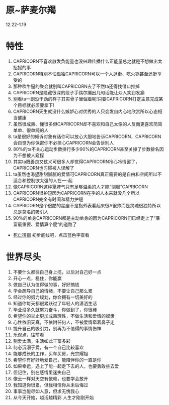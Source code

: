# 原~萨麦尔羯
12.22-1.19
# 特性
1.	CAPRICORN不喜欢散发负能量也没兴趣传播什么正能量总之就是不想做出太招摇的事
2.	CAPRICORN特别不怕孤独CAPRICORN可以一个人逛街、吃火锅甚至还挺享受的
3.	那种吹牛逼的聚会就别叫CAPRICORN去了不然ta还得找借口推掉
4.	CAPRICORN是隐藏很深的段子手偶尔蹦出几句话能让众人笑到发癫
5.	别看ta一副没干劲的样子其实骨子里倔着呢!只要CAPRICORN打定主意完成某个目标就必须要拿下!
6.	CAPRICORN天生就没什么嫉妒心对优秀的人只会发自内心地欣赏所以心态相当健康
7.	虽然很成熟、懂很多但CAPRICORN却不喜欢和自己太像的人反而更喜欢简简单单、很单纯的人
8.	ta是很好的倾诉对象有话你可以放心大胆地告诉CAPRICORN，CAPRICORN会自觉为你保密你不必担心CAPRICORN会告诉别人
9.	80%的ta不关心运动步数排行多少90%的CAPRICORN甚至关掉了步数排名因为不想被人窥探
10.	其实ta既善良又仗义可很多人却觉得CAPRICORN冷心冷情罢了，CAPRICORN也习惯被人误解了
11.	ta虽然也渴望甜甜腻腻的爱情可CAPRICORN真正需要的是自由和空间所以不适合和控制欲太强的人在一-起
12.	像CAPRICORN这种犟脾气只有足够温柔的人才能“驯服”CAPRICORN
13.	CAPRICORN很护短因为CAPRICORN在乎的人本来就没几个所以CAPRICORN完全有时间和精力护短
14.	CAPRICORN是个很酷的星座不是指外表看起来很A很帅而是灵魂很独特所以总是莫名的吸引人
15.	90%的单身CAPRICORN都是主动单身的因为CAPRICORN们已经走上了“暴富最重要、爱情算个屁”的道路了

* [死亡徘徊](https://github.com/txsrht886/death) 
初步底线吧，点击蓝色字查看


# 世界尽头

1.	不要什么都往自己身上揽，以后对自己好一点
2.	开心一点，稳住，你能赢
3.	做自己认为值得做的事，好好搞钱
4.	学会疏导自己的情绪，不要让自己那么累
5.	经过你的努力规划，你会拥有一切美好的
6.	知道你每天都很累跃过了年轻人的潇洒生活
7.	毕业没多久就努力奋斗，你做到了，你很棒
8.	希望你的举止更加成熟理性，不做生活和爱情的奴隶
9.	心性依旧天真，不依附任何人，不被爱情牵着鼻子走
10.	提升自己的吸引力，别再为不值得的事情伤神
11.	乐观点，往前看
12.	别爱太满，生活如此丰富多彩
13.	何必沉溺于爱，有一个自己比较喜欢
14.	能够成长的工作，买车买房，光宗耀祖
15.	希望你有好好地爱自己，能陪伴你的一直是你
16.	如果幸运，遇上了能一起走下去的人，也要勇敢些去爱
17.	但记住，别在感情里迷失自己
18.	像云一样对天空有依赖，也要学会放开
19.	我知道你很累，但我相信你从未后悔过
20.	事事岂能尽如人意，但求无愧我心
21.	从今天开始，越活越精彩
人生才刚刚开始

